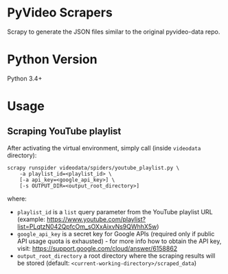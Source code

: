 PyVideo Scrapers
================

Scrapy to generate the JSON files similar to the original pyvideo-data repo.

Python Version
==============
Python 3.4+

Usage
=====

Scraping YouTube playlist
-------------------------

After activating the virtual environment, simply call (inside `videodata` directory):

    scrapy runspider videodata/spiders/youtube_playlist.py \
        -a playlist_id=<playlist_id> \
        [-a api_key=<google_api_key>] \
        [-s OUTPUT_DIR=<output_root_directory>]

where:

* `playlist_id` is a `list` query parameter from the YouTube playlist URL (example: https://www.youtube.com/playlist?list=PLqtzN042QpfcOm_sOXxAixvNs9QWhhX5w)
* `google_api_key` is a secret key for Google APIs (required only if public API usage quota is exhausted) - for more info how to obtain the API key, visit: https://support.google.com/cloud/answer/6158862
* `output_root_directory` a root directory where the scraping results will be stored (default: `<current-working-directory>/scraped_data`)
